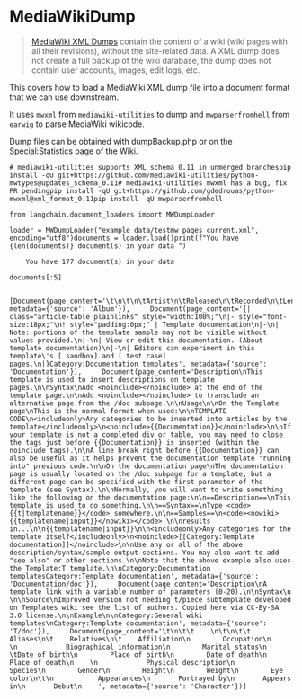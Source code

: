 MediaWikiDump
=============

> [MediaWiki XML Dumps](https://www.mediawiki.org/wiki/Manual:Importing_XML_dumps) contain the content of a wiki (wiki pages with all their revisions), without the site-related data. A XML dump does not create a full backup of the wiki database, the dump does not contain user accounts, images, edit logs, etc.

This covers how to load a MediaWiki XML dump file into a document format that we can use downstream.

It uses `mwxml` from `mediawiki-utilities` to dump and `mwparserfromhell` from `earwig` to parse MediaWiki wikicode.

Dump files can be obtained with dumpBackup.php or on the Special:Statistics page of the Wiki.

    # mediawiki-utilities supports XML schema 0.11 in unmerged branchespip install -qU git+https://github.com/mediawiki-utilities/python-mwtypes@updates_schema_0.11# mediawiki-utilities mwxml has a bug, fix PR pendingpip install -qU git+https://github.com/gdedrouas/python-mwxml@xml_format_0.11pip install -qU mwparserfromhell

    from langchain.document_loaders import MWDumpLoader

    loader = MWDumpLoader("example_data/testmw_pages_current.xml", encoding="utf8")documents = loader.load()print(f"You have {len(documents)} document(s) in your data ")

        You have 177 document(s) in your data 

    documents[:5]

        [Document(page_content='\t\n\t\n\tArtist\n\tReleased\n\tRecorded\n\tLength\n\tLabel\n\tProducer', metadata={'source': 'Album'}),     Document(page_content='{| class="article-table plainlinks" style="width:100%;"\n|- style="font-size:18px;"\n! style="padding:0px;" | Template documentation\n|-\n| Note: portions of the template sample may not be visible without values provided.\n|-\n| View or edit this documentation. (About template documentation)\n|-\n| Editors can experiment in this template\'s [ sandbox] and [ test case] pages.\n|}Category:Documentation templates', metadata={'source': 'Documentation'}),     Document(page_content='Description\nThis template is used to insert descriptions on template pages.\n\nSyntax\nAdd <noinclude></noinclude> at the end of the template page.\n\nAdd <noinclude></noinclude> to transclude an alternative page from the /doc subpage.\n\nUsage\n\nOn the Template page\nThis is the normal format when used:\n\nTEMPLATE CODE\n<includeonly>Any categories to be inserted into articles by the template</includeonly>\n<noinclude>{{Documentation}}</noinclude>\n\nIf your template is not a completed div or table, you may need to close the tags just before {{Documentation}} is inserted (within the noinclude tags).\n\nA line break right before {{Documentation}} can also be useful as it helps prevent the documentation template "running into" previous code.\n\nOn the documentation page\nThe documentation page is usually located on the /doc subpage for a template, but a different page can be specified with the first parameter of the template (see Syntax).\n\nNormally, you will want to write something like the following on the documentation page:\n\n==Description==\nThis template is used to do something.\n\n==Syntax==\nType <code>{{t|templatename}}</code> somewhere.\n\n==Samples==\n<code><nowiki>{{templatename|input}}</nowiki></code> \n\nresults in...\n\n{{templatename|input}}\n\n<includeonly>Any categories for the template itself</includeonly>\n<noinclude>[[Category:Template documentation]]</noinclude>\n\nUse any or all of the above description/syntax/sample output sections. You may also want to add "see also" or other sections.\n\nNote that the above example also uses the Template:T template.\n\nCategory:Documentation templatesCategory:Template documentation', metadata={'source': 'Documentation/doc'}),     Document(page_content='Description\nA template link with a variable number of parameters (0-20).\n\nSyntax\n \n\nSource\nImproved version not needing t/piece subtemplate developed on Templates wiki see the list of authors. Copied here via CC-By-SA 3.0 license.\n\nExample\n\nCategory:General wiki templates\nCategory:Template documentation', metadata={'source': 'T/doc'}),     Document(page_content='\t\n\t\t    \n\t\n\t\t    Aliases\n\t    Relatives\n\t    Affiliation\n        Occupation\n    \n            Biographical information\n        Marital status\n    \tDate of birth\n        Place of birth\n        Date of death\n        Place of death\n    \n            Physical description\n        Species\n        Gender\n        Height\n        Weight\n        Eye color\n\t\n           Appearances\n       Portrayed by\n       Appears in\n       Debut\n    ', metadata={'source': 'Character'})]